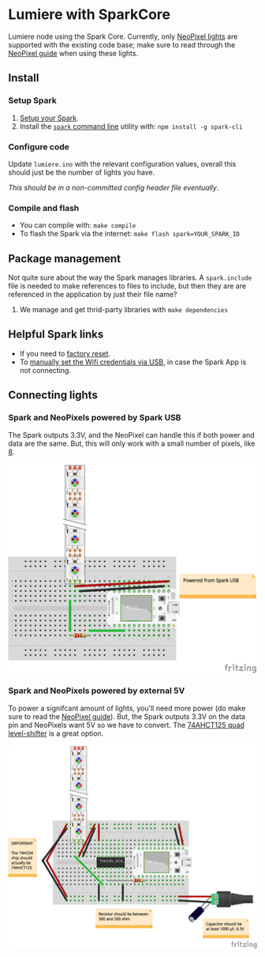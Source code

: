 # Lumiere with SparkCore

Lumiere node using the Spark Core.  Currently, only [NeoPixel lights](https://www.adafruit.com/categories/168) are supported with the existing code base; make sure to read through the [NeoPixel guide](https://learn.adafruit.com/adafruit-neopixel-uberguide/overview) when using these lights.

## Install

### Setup Spark

1. [Setup your Spark](http://docs.spark.io/start/).
1. Install the [`spark` command line](http://docs.spark.io/cli/) utility with: `npm install -g spark-cli`

### Configure code

Update `lumiere.ino` with the relevant configuration values, overall this should just be the number of lights you have.

*This should be in a non-committed config header file eventually*.

### Compile and flash

* You can compile with: `make compile`
* To flash the Spark via the internet: `make flash spark=YOUR_SPARK_ID`

## Package management

Not quite sure about the way the Spark manages libraries.  A `spark.include` file is needed to make references to files to include, but then they are are referenced in the application by just their file name?

1. We manage and get thrid-party libraries with `make dependencies`

## Helpful Spark links

* If you need to [factory reset](http://docs.spark.io/connect/#appendix-factory-reset).
* To [manually set the Wifi credentials via USB](http://docs.spark.io/connect/#connecting-your-core-connect-over-usb), in case the Spark App is not connecting.

## Connecting lights

### Spark and NeoPixels powered by Spark USB

The Spark outputs 3.3V, and the NeoPixel can handle this if both power and data are the same.  But, this will only work with a small number of pixels, like [8](https://www.adafruit.com/product/1426).

[![Spark and NeoPixels powered by Spark diagram](https://raw.githubusercontent.com/lumiere-lighting/lumiere-node-spark/master/diagrams/spark-neopixel-usb.png)](https://raw.githubusercontent.com/lumiere-lighting/lumiere-node-spark/master/diagrams/spark-neopixel-usb.png)

### Spark and NeoPixels powered by external 5V

To power a signifcant amount of lights, you'll need more power (do make sure to read the [NeoPixel guide](https://learn.adafruit.com/adafruit-neopixel-uberguide/overview)).  But, the Spark outputs 3.3V on the data pin and NeoPixels want 5V so we have to convert.  The [74AHCT125 quad level-shifter](https://www.adafruit.com/product/1787) is a great option.

[![Spark and NeoPixels powered by 5V external diagram](https://raw.githubusercontent.com/lumiere-lighting/lumiere-node-spark/master/diagrams/spark-neopixel-external-5v.png)](https://raw.githubusercontent.com/lumiere-lighting/lumiere-node-spark/master/diagrams/spark-neopixel-external-5v.png)
